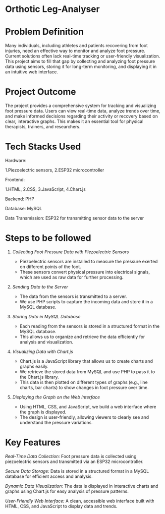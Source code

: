 # Orthotic Leg-Analyser
# Problem Definition

Many individuals, including athletes and patients recovering from foot injuries, need an effective way to monitor and analyze foot pressure. Current solutions often lack real-time tracking or user-friendly visualization. This project aims to fill that gap by collecting and analyzing foot pressure data using sensors, storing it for long-term monitoring, and displaying it in an intuitive web interface.

# Project Outcome

The project provides a comprehensive system for tracking and visualizing foot pressure data. Users can view real-time data, analyze trends over time, and make informed decisions regarding their activity or recovery based on clear, interactive graphs. This makes it an essential tool for physical therapists, trainers, and researchers.

# Tech Stacks Used

Hardware:

1.Piezoelectric sensors, 
2.ESP32 microcontroller

Frontend:

1.HTML, 
2.CSS, 
3.JavaScript, 
4.Chart.js

Backend: 
PHP

Database:
MySQL

Data Transmission:
ESP32 for transmitting sensor data to the server

# Steps to be followed

1. *Collecting Foot Pressure Data with Piezoelectric Sensors*  
   - Piezoelectric sensors are installed to measure the pressure exerted on different points of the foot.
   - These sensors convert physical pressure into electrical signals, which are used as raw data for further processing.

2. *Sending Data to the Server*  
   - The data from the sensors is transmitted to a server.  
   - We use PHP scripts to capture the incoming data and store it in a MySQL database.

3. *Storing Data in MySQL Database*  
   - Each reading from the sensors is stored in a structured format in the MySQL database.
   - This allows us to organize and retrieve the data efficiently for analysis and visualization.

4. *Visualizing Data with Chart.js*  
   - Chart.js is a JavaScript library that allows us to create charts and graphs easily.
   - We retrieve the stored data from MySQL and use PHP to pass it to the Chart.js library.
   - This data is then plotted on different types of graphs (e.g., line charts, bar charts) to show changes in foot pressure over time.

5. *Displaying the Graph on the Web Interface*  
   - Using HTML, CSS, and JavaScript, we build a web interface where the graph is displayed.
   - The design is user-friendly, allowing viewers to clearly see and understand the pressure variations.

# Key Features

*Real-Time Data Collection:* 
Foot pressure data is collected using piezoelectric sensors and transmitted via an ESP32 microcontroller.

*Secure Data Storage:*
Data is stored in a structured format in a MySQL database for efficient access and analysis.

*Dynamic Data Visualization:*
The data is displayed in interactive charts and graphs using Chart.js for easy analysis of pressure patterns.

*User-Friendly Web Interface:*
A clean, accessible web interface built with HTML, CSS, and JavaScript to display data and trends.
